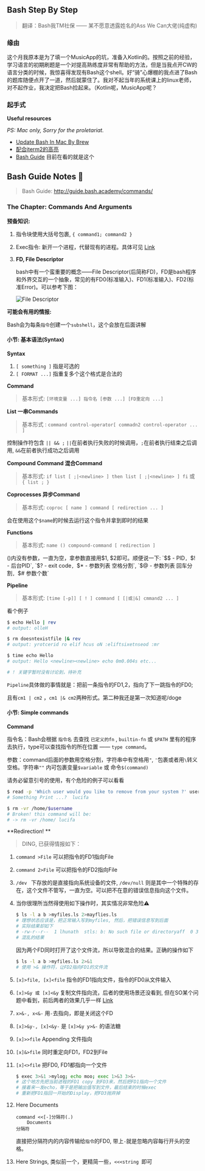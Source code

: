 ## **Bash** Step By Step

> 翻译：Bash我TM社保 —— 某不愿意透露姓名的Ass We Can大佬(纯虚构)

### 缘由

这个月我原本是为了填一个MusicApp的坑，准备入Kotlin的。按照之前的经验，学习语言的初期刷题是一个对提高熟练度非常有帮助的方法，但是当我点开CW的语言分类的时候，我惊喜得发现有Bash这个shell。好“骑”心爆棚的我点进了Bash的题库随便点开了一道，然后就蒙住了。我对不起当年的系统课上的linux老师，对不起作业，我决定把Bash捡起来。（Kotlin呢，MusicApp呢？



### 起手式 

**Useful resources**

*PS: Mac only, Sorry for the proletariat.*

- [Update Bash In Mac By Brew](http://clubmate.fi/upgrade-to-bash-4-in-mac-os-x/)
- [配合iterm2的高亮](https://superuser.com/questions/399594/color-scheme-not-applied-in-iterm2)
- [Bash Guide](http://guide.bash.academy/) 目前在看的就是这个




## Bash Guide Notes 📒

> Bash Guide: http://guide.bash.academy/commands/

### The Chapter: Commands And Arguments

**预备知识:**

1. 指令块使用大括号包裹, `{ command1; command2 }`

2. Exec指令: 新开一个进程，代替现有的进程。具体可见 [Link](https://askubuntu.com/questions/525767/what-does-an-exec-command-do)

3. **FD, File Descriptor**

   bash中有一个蛮重要的概念——File Descriptor(后简称FD)，FD是bash程序和外界交互的一个抽象，常见的有FD0(标准输入)、FD1(标准输入)、FD2(标准Error)。可以参考下图：

   ![File Descriptor](http://guide.bash.academy/img/streams.png)



**可能会有用的情报:**

Bash会为每条`指令`创建一个`subshell`，这个会放在后面讲解





#### 小节: 基本语法(Syntax)

**Syntax**

1. `[ something ]` 指是可选的
2. `[ FORMAT ...]` 指重复多个这个格式是合法的

**Command**

> 基本形式:  `[环境变量 ...] 指令名 [参数 ...] [FD重定向 ...]`

**List 一串Commands**

> 基本形式 :  `command control-operator[ commadn2 control-operator ... ]`	

控制操作符包含  `|| && ;` `||`在前者执行失败的时候调用，`;`在前者执行结束之后调用, `&&`在前者执行成功之后调用

**Compound Command 混合Command**

> 基本形式:  `if list [ ;|<newline> ] then list [ ;|<newline> ] fi` 或 `{ list ; }`

**Coprocesses 异步Command**

> 基本形式:  `coproc [ name ] command [ redirection ... ]`

会在使用这个`$name`的时候去运行这个指令并拿到即时的结果

**Functions**

> 基本形式: `name () compound-command [ redirection ]`

()内没有参数，一直为空，拿参数直接用$1, $2即可。顺便说一下: `$$ - PID`, `$! - 后台PID`, `$? - exit code`, `$* - 参数列表 空格分割`, `$@ - 参数列表 回车分割`, `$# 参数个数`

**Pipeline**  

> 基本形式: `[time [-p]] [ ! ] command [ [|或|&] cmmand2 ... ]`

看个例子

```bash
$ echo Hello | rev
# output: olleH

$ rm doesntexistfile |& rev
# output: yrotcerid ro elif hcus oN :eliftsixetnseod :mr

$ time echo Hello
# output: Hello <newline><newline> echo 0m0.004s etc...

# ! 关键字暂时没有讨论到，待补充
```

`Pipeline`具体做的事情就是：把前一条指令的FD1,2，指向了下一跳指令的FD0;

且有`cm1 | cm2` ，`cm1 |& cm2`两种形式。第二种我还是第一次知道呢/doge



#### 小节: Simple commands

**Command**

指令名：Bash会根据 `指令名` 去查找 `已定义的fn` , `builtin-fn` 或 `$PATH` 里有的程序去执行，type可以查找指令的所在位置 —— `type command`。

参数：command后面的参数用空格分割，字符串中有空格用`"`, `'`包裹或者用`\`转义空格。字符串`""` 内可包裹变量`$variable` 或 命令`$(command)`

请务必留意引号的使用，有个危险的例子可以看看

```bash
$ read -p 'Which user would you like to remove from your system ?' username
# Something Print ...?  lucifa

$ rm -vr /home/$username
# Broken! this command will be:
# -> rm -vr /home/ lucifa
```



**Redirection! **

>  DING, 已获得情报如下：

1. `command >File` 可以把指令的FD1指向File

2. `command 2>File` 可以把指令的FD2指向File

3. `/dev ` 下存放的是直接指向系统设备的文件, `/dev/null` 则是其中一个特殊的存在，这个文件不管写，一直为空。可以把不在意的错误信息指向这个文件。

4. 当你很理所当然得使用如下操作时，其实情况非常危险⚠️

   ```bash
   $ ls -l a b >myfiles.ls 2>mayflies.ls
   # 理想状态应该是，把正常输入写到myfiles, 然后，把错误信息写到后面
   # 实际结果却如下
   # -rw-r--r--  1 lhunath  stls: b: No such file or directoryaff  0 30 Apr 14:43 a
   # 混乱的结果
   ```

   因为两个FD同时打开了这个文件流，所以导致混合的结果。正确的操作如下

   ```bash
   $ ls -l a b >myfiles.ls 2>&1
   # 使用 >& 操作符，让FD2指向FD1的文件流
   ```

5. `[x]>file, [x]<file` 指令的FD1指向文件，指令的FD0从文件输入

6. `[x]>&y 或 [x]<&y` 复制文件指向流，后者的使用场景还没看到, 但在SO某个问题中看到，前后两者的效果几乎一样 [Link](https://unix.stackexchange.com/questions/120532/what-does-exec-31-do)

7. `x>&-, x<&-` 用`-`去指向，即是关闭这个FD

8. `[x]>&y-, [x]<&y-`  是 `[x]>&y y>&-` 的语法糖

9. `[x]>>file` Appending 文件指向

10. `[x]&>file` 同时重定向FD1，FD2到File

11. `[x]<>file` 把FD0, FD1都指向一个文件

    ```bash
    $ exec 3>&1 >mylog; echo moo; exec 1>&3 3>&-
    # 这个地方先把当前进程的FD1 copy 到FD3来，然后把FD1指向一个文件
    # 接着来一发echo，等于是把输出值写到文件，最后结束的时候exec
    # 重新把FD1指回一开始的Display，把FD3抛弃掉
    ```

12. Here Documents

    ```
    command <<[-]分隔符(.)
    	Documents
    分隔符
    ```

    直接把分隔符内的内容传输给`指令`的FD0, 带上`-`就是忽略内容每行开头的空格。

13. Here Strings, 类似前一个，更精简一些，`<<<string `即可